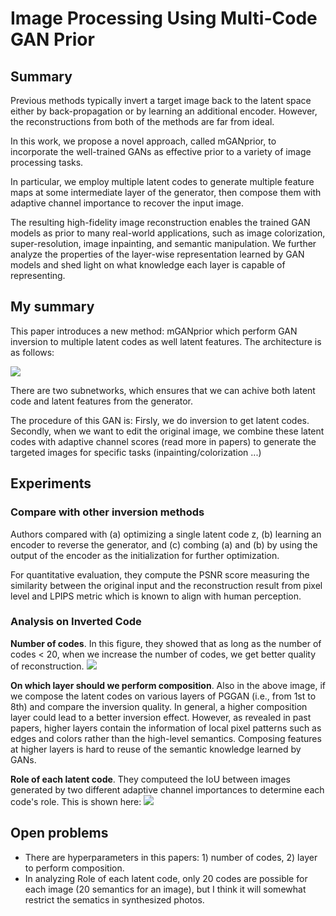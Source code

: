 # Image Processing Using Multi-Code GAN Prior

## Summary
Previous methods typically invert a target image back to the latent
space either by back-propagation or by learning an additional encoder. However, the reconstructions from both of
the methods are far from ideal.

In this work, we propose
a novel approach, called mGANprior, to incorporate the
well-trained GANs as effective prior to a variety of image
processing tasks.

In particular, we employ multiple latent
codes to generate multiple feature maps at some intermediate layer of the generator, then compose them with adaptive
channel importance to recover the input image.

The resulting high-fidelity image
reconstruction enables the trained GAN models as prior to
many real-world applications, such as image colorization,
super-resolution, image inpainting, and semantic manipulation. We further analyze the properties of the layer-wise
representation learned by GAN models and shed light on
what knowledge each layer is capable of representing.

## My summary

This paper introduces a new method: mGANprior which perform GAN inversion to multiple latent codes as well latent features.
The architecture is as follows:

![](https://github.com/luulinh90s/paper-review-generative-models/blob/master/mGANprior.JPG)

There are two subnetworks, which ensures that we can achive both latent code and latent features from the generator.

The procedure of this GAN is: Firsly, we do inversion to get latent codes. Secondly, when we want to edit the original image, 
we combine these latent codes with adaptive channel scores (read more in papers) to generate the targeted images for specific tasks (inpainting/colorization ...)

## Experiments
### Compare with other inversion methods
Authors compared with (a) optimizing a single latent code z, (b)
learning an encoder to reverse the generator, and (c)
combing (a) and (b) by using the output of the encoder as
the initialization for further optimization.

For quantitative evaluation, they compute the PSNR score measuring the
similarity between the original input and the reconstruction
result from pixel level and LPIPS metric
which is known to align with human perception.

### Analysis on Inverted Code 

**Number of codes**. In this figure, they showed that as long as the number of codes < 20, when we increase the number of codes, we get better quality of reconstruction.
![](https://github.com/luulinh90s/paper-review-generative-models/blob/master/mGANprior2.JPG)

**On which layer should we perform composition**.
Also in the above image, if we compose the latent codes
on various layers of PGGAN (i.e., from 1st to 8th) and
compare the inversion quality. In general,
a higher composition layer could lead to a better inversion
effect. However, as revealed in past papers, higher layers contain the
information of local pixel patterns such as edges and colors
rather than the high-level semantics. Composing features
at higher layers is hard to reuse of the semantic knowledge
learned by GANs.

**Role of each latent code**. They computeed the IoU between images generated by two different adaptive channel importances to determine each code's role.
This is shown here:
![](https://github.com/luulinh90s/paper-review-generative-models/blob/master/mGANprior3.JPG)

## Open problems

- There are hyperparameters in this papers: 1) number of codes, 2) layer to perform composition.
- In analyzing Role of each latent code, only 20 codes are possible for each image (20 semantics for an image), but I think it will somewhat restrict the sematics in synthesized photos.
